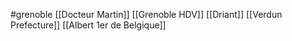 #grenoble 
[[Docteur Martin]]
[[Grenoble HDV]]
[[Driant]]
[[Verdun Prefecture]]
[[Albert 1er de Belgique]]

